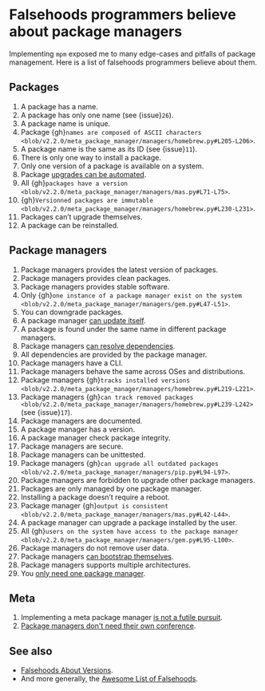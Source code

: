 # Falsehoods programmers believe about package managers

Implementing `mpm` exposed me to many edge-cases and pitfalls of package management. Here is a list of falsehoods programmers believe about them.

## Packages

1. A package has a name.
1. A package has only one name (see {issue}`26`).
1. A package name is unique.
1. Package
   {gh}`names are composed of ASCII characters <blob/v2.2.0/meta_package_manager/managers/homebrew.py#L205-L206>`.
1. A package name is the same as its ID (see {issue}`11`).
1. There is only one way to install a package.
1. Only one version of a package is available on a system.
1. Package
   [upgrades can be automated](https://en.wikipedia.org/wiki/Dependency_hell).
1. All
   {gh}`packages have a version <blob/v2.2.0/meta_package_manager/managers/mas.py#L71-L75>`.
1. {gh}`Versionned packages are immutable <blob/v2.2.0/meta_package_manager/managers/homebrew.py#L230-L231>`.
1. Packages can’t upgrade themselves.
1. A package can be reinstalled.

## Package managers

1. Package managers provides the latest version of packages.
1. Package managers provides clean packages.
1. Package managers provides stable software.
1. Only
   {gh}`one instance of a package manager exist on the system <blob/v2.2.0/meta_package_manager/managers/gem.py#L47-L51>`.
1. You can downgrade packages.
1. A package manager
   [can update itself](https://twitter.com/kdeldycke/status/772832404960636928).
1. A package is found under the same name in different package managers.
1. Package managers
   [can resolve dependencies](https://github.com/pypa/pip/issues/988).
1. All dependencies are provided by the package manager.
1. Package managers have a CLI.
1. Package managers behave the same across OSes and distributions.
1. Package managers
   {gh}`tracks installed versions <blob/v2.2.0/meta_package_manager/managers/homebrew.py#L219-L221>`.
1. Package managers
   {gh}`can track removed packages <blob/v2.2.0/meta_package_manager/managers/homebrew.py#L239-L242>`
   (see {issue}`17`).
1. Package managers are documented.
1. A package manager has a version.
1. A package manager check package integrity.
1. Package managers are secure.
1. Package managers can be unittested.
1. Package managers
   {gh}`can upgrade all outdated packages <blob/v2.2.0/meta_package_manager/managers/pip.py#L94-L97>`.
1. Package managers are forbidden to upgrade other package managers.
1. Packages are only managed by one package manager.
1. Installing a package doesn’t require a reboot.
1. Package manager
   {gh}`output is consistent <blob/v2.2.0/meta_package_manager/managers/mas.py#L42-L44>`.
1. A package manager can upgrade a package installed by the user.
1. All
   {gh}`users on the system have access to the package manager <blob/v2.2.0/meta_package_manager/managers/gem.py#L95-L100>`.
1. Package managers do not remove user data.
1. Package managers
   [can bootstrap themselves](https://github.com/Homebrew/brew/blob/master/docs/Common-Issues.md#brew-complains-about-absence-of-command-line-tools).
1. Package managers supports multiple architectures.
1. You
   [only need one package manager](https://utcc.utoronto.ca/~cks/space/blog/tech/PackageManagersTwoTypes).

## Meta

1. Implementing a meta package manager
   [is not a futile pursuit](https://xkcd.com/1654/).
1. [Package managers don't need their own conference](https://packaging-con.org).

## See also

- [Falsehoods About Versions](https://github.com/xenoterracide/falsehoods/blob/master/versions.md).
- And more generally, the
  [Awesome List of Falsehoods](https://github.com/kdeldycke/awesome-falsehood).
